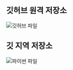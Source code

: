## 깃허브 원격 저장소
![깃허브 파일](https://user-images.githubusercontent.com/45596014/192789290-93f74ad0-89c1-44e3-b7cd-98989c90606c.jpg)

## 깃 지역 저장소
![파이썬 파일](https://user-images.githubusercontent.com/45596014/192789301-e029c905-e3d1-4a4f-b30b-bc019f34bcb7.jpg)
